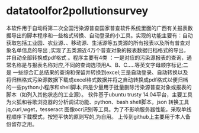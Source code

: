 # datatoolfor2pollutionsurvey
本软件用于自动将第二次全国污染源普查国家普查软件系统里面的广西有关报表数据导出的脚本程序和一些格式转换、自动登录的小工具。实现的功能主要有：自动获取包括工业园、农业源、、移动源、生活源等五类源的所有报表以及所有普查对象名单信息的导出 ;实现了五类源近4万个普查对象的报表数据归档格式的导出，并自动全部转换成pdf格式 。程序主要有4类 ：一是对应的污染源报表的查询，通常名称是与报表名称对应,不同的查询选项用A、B、C.....等英文字母顺序标记;二是 一些综合汇总结果的查询和保留并转换到excel;三是自动登录、自动转换以及将归档格式污染源数据下载成excel格式数据并将之自动转换成pdf格式以便归档的一些python小程序和shell脚本;四是少量用于批量删除污染源普查对象或报表的脚本（如列入其他状态的工业源）。
软件基于ubuntu trusty  14.04平台，主要工具为火狐和谷歌浏览器的分析调试功能、python、bash shell脚本，json 转换工具 jq,curl,wget，tesseract 图像ocr识别等工具。为了不影响服务器性能，采取单线程顺序下载模式，按短平快的原则写的,为自用。
上传到github上主要用于本人备份留存之用。
